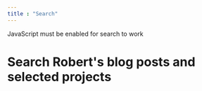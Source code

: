 ```yaml
---
title : "Search"
---
```


<noscript>JavaScript must be enabled for search to work</noscript>

# Search Robert's blog posts and selected projects

<link href="/pagefind/pagefind-ui.css" rel="stylesheet">

<script src="/pagefind/pagefind-ui.js" type="text/javascript"></script>

<search id="search"></search>

<script>
// Fetch the query "q" form the URL
function getQueryParam(name) {
  const urlParams = new URLSearchParams(window.location.search);
  return urlParams.get(name);
}

// When the page is loaded setup PageFindUI object.
window.addEventListener('DOMContentLoaded', (event) => {
    const pagefindUI = new PagefindUI({
    element: "#search",
    showSubResults: true,
    highlightParam: "highlight",
    mergeIndex: [
      {
        bundlePath: "https://rsdoiel.github.io/pagefind",
        baseUrl: "/"
      },
      {
        bundlePath: "https://rsdoiel.github.io/shorthand/pagefind",
        baseUrl: "/shorthand/"
      },
      {
        bundlePath: "https://rsdoiel.github.io/pttk/pagefind",
        baseUrl: "/pttk/"
      },
      {
        bundlePath: "https://rsdoiel.github.io/skimmer/pagefind",
        baseUrl: "/skimmer/"
      },
      {
        bundlePath: "https://rsdoiel.github.io/scripttools/pagefind",
        baseUrl: "/scripttools/"
      },
      {
        bundlePath: "https://rsdoiel.github.io/fountain/pagefind",
        baseUrl: "/fountain/"
      },
      {
        bundlePath: "https://rsdoiel.github.io/osf/pagefind",
        baseUrl: "/osf/"
      },
      {
        bundlePath: "https://rsdoiel.github.io/fdx/pagefind",
        baseUrl: "/fdx/"
      },
      {
        bundlePath: "https://rsdoiel.github.io/stngo/pagefind",
        baseUrl: "/stngo/"
      },
      {
        bundlePath: "https://rsdoiel.github.io/opml/pagefind"
        baseUrl: "/opml/"
      },
      {
        bundlePath: "https://rsdoiel.github.io/commonMarkDoc/pagefind"
        baseUrl: "/opml/"
      },
      {
        bundlePath: "https://rsdoiel.github.io/BlogIt/pagefind"
        baseUrl: "/opml/"
      }
    }]
  });
  
  const queryString = getQueryParam("q");
  if (queryString) {
    pagefindUI.triggerSearch(queryString);
  }
});
</script>

